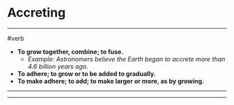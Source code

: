 # Accreting
---
#verb
- **To grow together, combine; to fuse.**
	- _Example: Astronomers believe the Earth began to accrete more than 4.6 billion years ago._
- **To adhere; to grow or to be added to gradually.**
- **To make adhere; to add; to make larger or more, as by growing.**
---
---
